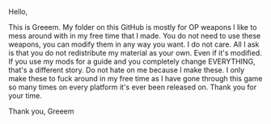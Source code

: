 
                              

Hello,


  This is Greeem.
  My folder on this GitHub is mostly for OP weapons I like to mess around with in my free time that I made. You do not need to use these     weapons, you can modify them in any way you want. I do not care.
  All I ask is that you do not redistribute my material as your own. Even if it's modified. If you use my mods for a guide and you           completely change EVERYTHING, that's a different story. Do not hate on me because I make these. I only make these to fuck around in my     free time as I have gone through this game so many times on every platform it's ever been released on.
  Thank you for your time.

Thank you,
Greeem
